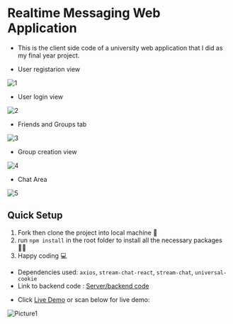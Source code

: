 # Realtime Messaging Web Application

- This is the client side code of a university web application that I did as my final year project.

* User registarion view

![1](https://user-images.githubusercontent.com/77986239/224378312-ea8e5487-4f74-4016-82ea-c8e2c03713a2.png)

* User login view


![2](https://user-images.githubusercontent.com/77986239/224378394-8e055800-7aa7-4f98-8ef4-c38689c27349.png)

* Friends and Groups tab

![3](https://user-images.githubusercontent.com/77986239/224378462-1af17c7c-3fbf-4310-8e0b-430ab1f79384.png)

* Group creation view 

![4](https://user-images.githubusercontent.com/77986239/224378525-0e393494-04a3-4447-aa9e-89e644639a5b.png)

* Chat Area

![5](https://user-images.githubusercontent.com/77986239/224378590-1ea7c050-ff27-4022-a54e-ef9c35ddc76c.png)


## Quick Setup
1. Fork then clone the project into local machine 🍴
1. run `npm install` in the root folder to install all the necessary packages 👩‍💻
1. Happy coding 💻

* Dependencies used: `axios`, `stream-chat-react`, `stream-chat`, `universal-cookie`
* Link to backend code : [Server/backend code](https://github.com/iancenry/react-chat-app-server)  

- Click [Live Demo](https://ru-chat.netlify.app/) or scan below for live demo: 

![Picture1](https://user-images.githubusercontent.com/77986239/224475151-2936c982-4082-4558-a2f2-4db9205298ff.png)

